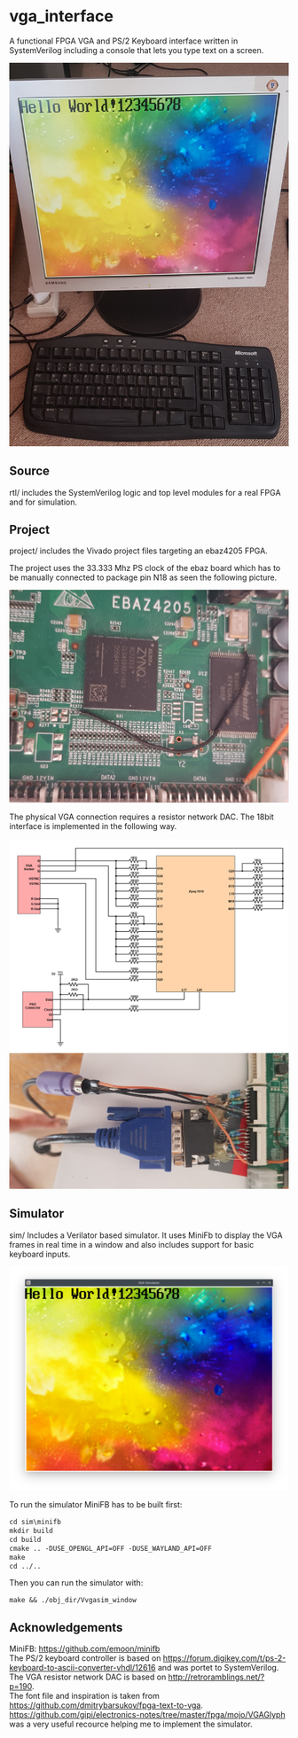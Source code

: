 # vga_interface

A functional FPGA VGA and PS/2 Keyboard interface written in SystemVerilog including a console that lets you type text on a screen.

![GitHub Logo](/images/monitor.jpg)

## Source
rtl/ includes the SystemVerilog logic and top level modules for a real FPGA and for simulation.

## Project
project/ includes the Vivado project files targeting an ebaz4205 FPGA.

The project uses the 33.333 Mhz PS clock of the ebaz board which has to be manually connected to package pin N18 as seen the following picture.

![GitHub Logo](/images/clock.jpg)

The physical VGA connection requires a resistor network DAC. The 18bit interface is implemented in the following way.

![GitHub Logo](/images/schematic.png)
![GitHub Logo](/images/connector.jpg)

## Simulator
sim/ Includes a Verilator based simulator.
It uses MiniFb to display the VGA frames in real time in a window and also includes support for basic keyboard inputs.  

![GitHub Logo](/images/vga_sim.png)

To run the simulator MiniFB has to be built first:

```
cd sim\minifb
mkdir build
cd build
cmake .. -DUSE_OPENGL_API=OFF -DUSE_WAYLAND_API=OFF
make
cd ../..
```

Then you can run the simulator with:
```
make && ./obj_dir/Vvgasim_window
```


## Acknowledgements
MiniFB: https://github.com/emoon/minifb \
The PS/2 keyboard controller is based on https://forum.digikey.com/t/ps-2-keyboard-to-ascii-converter-vhdl/12616 and was portet to SystemVerilog. \
The VGA resistor network DAC is based on http://retroramblings.net/?p=190. \
The font file and inspiration is taken from https://github.com/dmitrybarsukov/fpga-text-to-vga. \
https://github.com/gipi/electronics-notes/tree/master/fpga/mojo/VGAGlyph was a very useful recource helping me to implement the simulator. 


